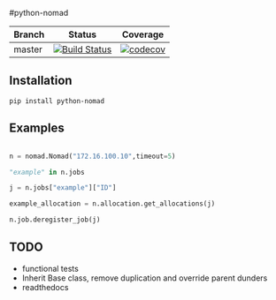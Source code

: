 #python-nomad


Branch | Status | Coverage |
---| ---| --- 
master | [![Build Status](https://travis-ci.org/jrxFive/python-nomad.svg?branch=master)](https://travis-ci.org/jrxFive/python-nomad) | [![codecov](https://codecov.io/gh/jrxFive/python-nomad/branch/master/graph/badge.svg)](https://codecov.io/gh/jrxFive/python-nomad)


## Installation
```
pip install python-nomad
```

## Examples
```python

n = nomad.Nomad("172.16.100.10",timeout=5)

"example" in n.jobs

j = n.jobs["example"]["ID"]

example_allocation = n.allocation.get_allocations(j)

n.job.deregister_job(j)
```

## TODO
* functional tests
* Inherit Base class, remove duplication and override parent dunders
* readthedocs
